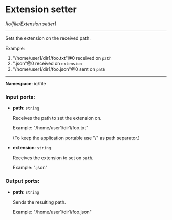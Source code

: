 # Extension setter

_[io/file/Extension setter]_

---

Sets the extension on the received path.

Example:
1. "/home/user1/dir1/foo.txt"@0 received on `path`
2. ".json"@0 received on `extension`
3. "/home/user1/dir1/foo.json"@0 sent on `path`

---

__Namespace__: io/file

### Input ports:

* __path__: ` string `

    Receives the path to set the extension on.
    
    Example:
    "/home/user1/dir1/foo.txt"
    
    (To keep the application portable use "/" as path separator.)


* __extension__: ` string `

    Receives the extension to set on `path`.
    
    Example:
    ".json"

### Output ports:

* __path__: ` string `

    Sends the resulting path.
    
    Example:
    "/home/user1/dir1/foo.json"

